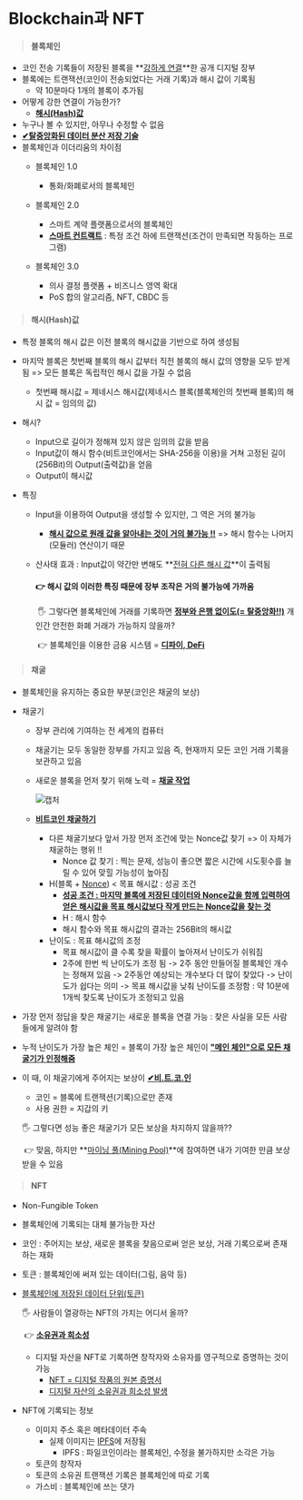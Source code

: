 # Blockchain과 NFT

> #### 블록체인

- 코인 전송 기록들이 저장된 블록을 **<u>강하게 연결</u>**한 공개 디지털 장부
- 블록에는 트랜잭션(코인이 전송되었다는 거래 기록)과 해시 값이 기록됨
  - 약 10분마다 1개의 블록이 추가됨
- 어떻게 강한 연결이 가능한가?
  - **<u>해시(Hash)값</u>**
- 누구나 볼 수 있지만, 아무나 수정할 수 없음
- **<u>✔탈중앙화된 데이터 분산 저장 기술</u>**
- 블록체인과 이더리움의 차이점
  - 블록체인 1.0
    - 통화/화폐로서의 블록체인

  - 블록체인 2.0
    - 스마트 계약 플랫폼으로서의 블록체인
    - **<u>스마트 컨트랙트</u>** : 특정 조건 하에 트랜잭션(조건이 만족되면 작동하는 프로그램)

  - 블록체인 3.0
    - 의사 결정 플랫폼 + 비즈니스 영역 확대
    - PoS 합의 알고리즘, NFT, CBDC 등




> #### 해시(Hash)값

- 특정 블록의 해시 값은 이전 블록의 해시값을 기반으로 하여 생성됨
- 마지막 블록은 첫번째 블록의 해시 값부터 직전 블록의 해시 값의 영향을 모두 받게 됨 => 모든 블록은 독립적인 해시 값을 가질 수 없음
  - 첫번째 해시값 = 제네시스 해시값(제네시스 블록(블록체인의 첫번째 블록)의 해시 값 = 임의의 값)

- 해시?

  - Input으로 길이가 정해져 있지 않은 임의의 값을 받음
  - Input값이 해시 함수(비트코인에서는 SHA-256을 이용)을 거쳐 고정된 길이(256Bit)의 Output(출력값)을 얻음
  - Output이 해시값

- 특징

  - Input을 이용하여 Output을 생성할 수 있지만, 그 역은 거의 불가능

    - **<u>해시 값으로 원래 값을 알아내는 것이 거의 불가능 !!</u>** => 해시 함수는 나머지(모듈러) 연산이기 때문

  - 산사태 효과 : Input값이 약간만 변해도 **<u>전혀 다른 해시 값</u>**이 출력됨

    #### 👉 해시 값의 이러한 특징 때문에 장부 조작은 거의 불가능에 가까움

    ​	🖐 그렇다면 블록체인에 거래를 기록하면 <u>**정부와 은행 없이도(= 탈중앙화!!)**</u> 개인간 안전한 화폐 거래가 가능하지 않을까?

    ​		👉 블록체인을 이용한 금융 시스템 = **<u>디파이, DeFi</u>**



> #### 채굴

- 블록체인을 유지하는 중요한 부분(코인은 채굴의 보상)

- 채굴기

  - 장부 관리에 기여하는 전 세계의 컴퓨터

  - 채굴기는 모두 동일한 장부를 가지고 있음 즉, 현재까지 모든 코인 거래 기록을 보관하고 있음

  - 새로운 블록을 먼저 찾기 위해 노력 = **<u>채굴 작업</u>**

    ![캡처](https://user-images.githubusercontent.com/97647987/176994741-12f28f14-72e0-47cd-a51e-c48d6efa05d0.JPG)

  - **<u>비트코인 채굴하기</u>**
    - 다른 채굴기보다 앞서 가장 먼저 조건에 맞는 Nonce값 찾기 => 이 자체가 채굴하는 행위 !!
      - Nonce 값 찾기 : 찍는 문제, 성능이 좋으면 짧은 시간에 시도횟수를 늘릴 수 있어 맞힐 가능성이 높아짐
    - H(블록 + <u>Nonce</u>) < 목표 해시값 : 성공 조건
      - **<u>성공 조건 : 마지막 블록에 저장된 데이터와 Nonce값을 함께 입력하여 얻은 해시값을 목표 해시값보다 작게 만드는 Nonce값을 찾는 것</u>**
      - H : 해시 함수
      - 해시 함수와 목표 해시값의 결과는 256Bit의 해시값
    - 난이도 : 목표 해시값의 조정
      - 목표 해시값이 클 수록 찾을 확률이 높아져서 난이도가 쉬워짐
      - 2주에 한번 씩 난이도가 조정 됨 -> 2주 동안 만들어질 블록체인 개수는 정해져 있음 -> 2주동안 예상되는 개수보다 더 많이 찾았다 -> 난이도가 쉽다는 의미 -> 목표 해시값을 낮춰 난이도를 조정함 : 약 10분에 1개씩 찾도록 난이도가 조정되고 있음

- 가장 먼저 정답을 찾은 채굴기는 새로운 블록을 연결 가능 : 찾은 사실을 모든 사람들에게 알려야 함

- 누적 난이도가 가장 높은 체인 = 블록이 가장 높은 체인이 **<u>"메인 체인"으로 모든 채굴기가 인정해줌</u>**

- 이 때, 이 채굴기에게 주어지는 보상이 **<u>✔비.트.코.인</u>**

  - 코인 = 블록에 트랜잭션(기록)으로만 존재
  - 사용 권한 = 지갑의 키

  🖐 그렇다면 성능 좋은 채굴기가 모든 보상을 차지하지 않을까?? 

  ​	👉 맞음, 하지만 **<u>마이닝 풀(Mining Pool)</u>**에 참여하면 내가 기여한 만큼 보상받을 수 있음



> #### NFT

- Non-Fungible Token

- 블록체인에 기록되는 대체 불가능한 자산

- 코인 : 주어지는 보상, 새로운 블록을 찾음으로써 얻은 보상, 거래 기록으로써 존재하는 재화

- 토큰 : 블록체인에 써져 있는 데이터(그림, 음악 등)

- <u>블록체인에 저장된 데이터 단위(토큰)</u>

  🖐 사람들이 열광하는 NFT의 가치는 어디서 올까?

  ​	👉 **<u>소유권과 희소성</u>**

  - 디지털 자산을 NFT로 기록하면 창작자와 소유자를 영구적으로 증명하는 것이 가능
    - <u>NFT = 디지털 작품의 원본 증명서</u>
    - <u>디지털 자산의 소유권과 희소성 발생</u>

- NFT에 기록되는 정보

  - 이미지 주소 혹은 메타데이터 주속
    - 실제 이미지는 <u>IPFS</u>에 저장됨
      - IPFS : 파일코인이라는 블록체인, 수정을 불가하지만 소각은 가능
  - 토큰의 창작자
  - 토큰의 소유권 트랜잭션 기록은 블록체인에 따로 기록
  - 가스비 : 블록체인에 쓰는 댓가